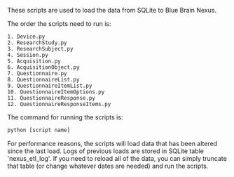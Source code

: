 These scripts are used to load the data from SQLite to Blue Brain Nexus.

The order the scripts need to run is:

    1. Device.py
    2. ResearchStudy.py
    3. ResearchSubject.py
    4. Session.py
    5. Acquisition.py
    6. AcquisitionObject.py
    7. Questionnaire.py
    8. QuestionnaireList.py
    9. QuestionnaireItemList.py
    10. QuestionnaireItemOptions.py
    11. QuestionnaireResponse.py
    12. QuestionnaireResponseItems.py

The command for running the scripts is:

```bash
python [script name]
```

For performance reasons, the scripts will load data that has been altered since the last load.  Logs of previous loads are stored in SQLite table 'nexus_etl_log'.  If you need to reload all of the data, you can simply truncate that table (or change whatever dates are needed) and run the scripts.